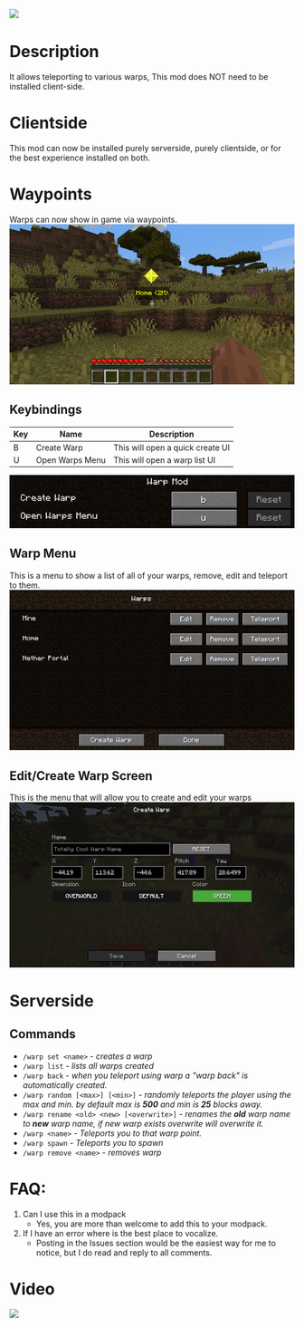 ![](https://cdn-raw.modrinth.com/data/ewLFY6nv/images/3350be212023e1dffd5b6e1462010514769062c3.jpg)

# Description

It allows teleporting to various warps, This mod does NOT need to be installed client-side.

# Clientside

This mod can now be installed purely serverside, purely clientside, or for the best experience installed on both.
# Waypoints
Warps can now show in game via waypoints.
![img.png](docs/images/waypoints.png)

## Keybindings

| Key | Name            | Description                      | 
|-----|-----------------|----------------------------------|
| B   | Create Warp     | This will open a quick create UI |
| U   | Open Warps Menu | This will open a warp list UI    |

![keybindings](docs/images/keybindings.png)

## Warp Menu
This is a menu to show a list of all of your warps, remove, edit and teleport to them.
![warp menu ](docs/images/warpmenu.png)

## Edit/Create Warp Screen
This is the menu that will allow you to create and edit your warps
![create warp](docs/images/createwarp.png)


# Serverside

## Commands

- `/warp set <name>` - *creates a warp*
- `/warp list` - *lists all warps created*
- `/warp back` - *when you teleport using warp a "warp back" is automatically created.*
- `/warp random [<max>] [<min>]` - *randomly teleports the player using the max and min. by default max is **500** and
  min is **25** blocks away.*
- `/warp rename <old> <new> [<overwrite>]` - *renames the **old** warp name to **new**  warp name, if new warp exists
  overwrite will overwrite it.*
- `/warp <name>` - *Teleports you to that warp point.*
- `/warp spawn` - *Teleports you to spawn*
- `/warp remove <name>` - *removes warp*

# FAQ:

1. Can I use this in a modpack
    - Yes, you are more than welcome to add this to your modpack.
1. If I have an error where is the best place to vocalize.
    - Posting in the Issues section would be the easiest way for me to notice, but I do read and reply to all comments.

# Video

[![](https://img.youtube.com/vi/gn-y_GQPY54/hqdefault.jpg)](https://youtu.be/gn-y_GQPY54)
